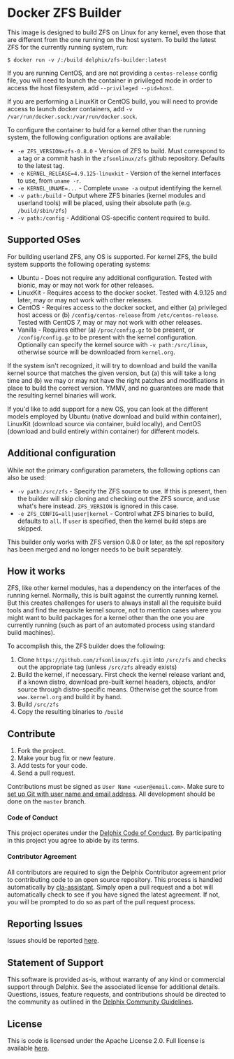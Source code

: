# Docker ZFS Builder

This image is designed to build ZFS on Linux for any kernel, even those that
are different from the one running on the host system. To build the latest ZFS
for the currently running system, run:

    $ docker run -v /:/build delphix/zfs-builder:latest

If you are running CentOS, and are not providing a `centos-release` config file,
you will need to launch the container in privileged mode in order to access the
host filesystem, add `--privileged --pid=host`.

If you are performing a LinuxKit or CentOS build, you will need to provide
access to launch docker containers, add `-v /var/run/docker.sock:/var/run/docker.sock`.

To configure the container to buld for a kernel other than the running system,
the following configuration options are available:

 * `-e ZFS_VERSION=zfs-0.8.0` - Version of ZFS to build. Must correspond to a tag or a
   commit hash in the `zfsonlinux/zfs` github repository. Defaults to the
   latest tag.
 * `-e KERNEL_RELEASE=4.9.125-linuxkit` - Version of the kernel interfaces to use,
   from `uname -r`.
 * `-e KERNEL_UNAME=...` - Complete `uname -a` output identifying the kernel.
 * `-v path:/build` - Output where ZFS binaries (kernel modules and userland
   tools) will be placed, using their absolute path (e.g. `/build/sbin/zfs`)
 * `-v path:/config` - Additional OS-specific content required to build.

## Supported OSes

For building userland ZFS, any OS is supported. For kernel ZFS, the build system
supports the following operating systems:

  * Ubuntu - Does not require any additional configuration. Tested with bionic,
             may or may not work for other releases.
  * LinuxKit - Requires access to the docker socket. Tested with 4.9.125 and
             later, may or may not work with other releases.
  * CentOS - Requires access to the docker socket, and either (a) privileged
             host access or (b) `/config/centos-release` from
             `/etc/centos-release`. Tested with CentOS 7, may or may not work
             with other releases.
  * Vanilla - Requires either (a) `/proc/config.gz` to be present, or
              `/config/config.gz` to be present with the kernel configuration.
              Optionally can specify the kernel source with `-v path:/src/linux`,
              otherwise source will be downloaded from `kernel.org`.

If the system isn't recognized, it will try to download and build the vanilla
kernel source that matches the given version, but (a) this will take a long
time and (b) we may or may not have the right patches and modifications in place
to build the correct version. YMMV, and no guarantees are made that the
resulting kernel binaries will work.

If you'd like to add support for a new OS, you can look at the different models
employed by Ubuntu (native download and build within container), LinuxKit
(download source via container, build locally), and CentOS (download and build
entirely within container) for different models.

## Additional configuration

While not the primary configuration parameters, the following options can also
be used:

 * `-v path:/src/zfs` - Specify the ZFS source to use. If this is present, then
   the builder will skip cloning and checking out the ZFS source, and use what's
   here instead. `ZFS_VERSION` is ignored in this case.
 * `-e ZFS_CONFIG=all|user|kernel` - Control what ZFS binaries to build,
   defaults to `all`. If `user` is specified, then the kernel build steps are
   skipped.

This builder only works with ZFS version 0.8.0 or later, as the spl repository
has been merged and no longer needs to be built separately.

## How it works

ZFS, like other kernel modules, has a dependency on the interfaces of the
running kernel. Normally, this is built against the currently running kernel.
But this creates challenges for users to always install all the requisite build
tools and find the requisite kernel source, not to mention cases where you
might want to build packages for a kernel other than the one you are currently
running (such as part of an automated process using standard build machines).

To accomplish this, the ZFS builder does the following:

 1. Clone `https://github.com/zfsonlinux/zfs.git` into `/src/zfs` and
    checks out the appropriate tag (unless `/src/zfs` already exists)
 2. Build the kernel, if necessary. First check the kernel release variant and,
    if a known distro, download pre-built kernel headers, objects, and/or source
    through distro-specific means. Otherwise get the source from `www.kernel.org`
    and build it by hand.
 3. Build `/src/zfs`
 4. Copy the resulting binaries to `/build`

## Contribute

1.  Fork the project.
2.  Make your bug fix or new feature.
3.  Add tests for your code.
4.  Send a pull request.

Contributions must be signed as `User Name <user@email.com>`. Make sure to
[set up Git with user name and email address](https://git-scm.com/book/en/v2/Getting-Started-First-Time-Git-Setup).
All development should be done on the `master` branch.

#### Code of Conduct

This project operates under the
[Delphix Code of Conduct](https://delphix.github.io/code-of-conduct.html). By
participating in this project you agree to abide by its terms.

#### Contributor Agreement

All contributors are required to sign the Delphix Contributor agreement prior
to contributing code to an open source repository. This process is handled
automatically by [cla-assistant](https://cla-assistant.io/). Simply open a pull
request and a bot will automatically check to see if you have signed the latest
agreement. If not, you will be prompted to do so as part of the pull request
process.


## Reporting Issues

Issues should be reported [here](https://github.com/delphix/zfs-builder/issues).

## Statement of Support

This software is provided as-is, without warranty of any kind or commercial
support through Delphix. See the associated license for additional details.
Questions, issues, feature requests, and contributions should be directed to
the community as outlined in the
[Delphix Community Guidelines](https://delphix.github.io/community-guidelines.html).

## License

This is code is licensed under the Apache License 2.0. Full license is
available [here](./LICENSE).
